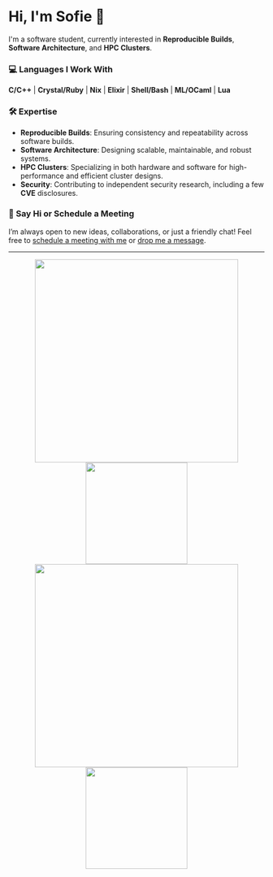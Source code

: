# Hi, I'm Sofie 👋

I'm a software student, currently interested in **Reproducible Builds**, **Software Architecture**, and **HPC Clusters**.

### 💻 Languages I Work With
**C/C++** | **Crystal/Ruby** | **Nix** | **Elixir** | **Shell/Bash** | **ML/OCaml** | **Lua**

### 🛠 Expertise
- **Reproducible Builds**: Ensuring consistency and repeatability across software builds.
- **Software Architecture**: Designing scalable, maintainable, and robust systems.
- **HPC Clusters**: Specializing in both hardware and software for high-performance and efficient cluster designs.
- **Security**: Contributing to independent security research, including a few **CVE** disclosures.

### 🤝 Say Hi or Schedule a Meeting
I’m always open to new ideas, collaborations, or just a friendly chat! Feel free to [schedule a meeting with me](https://cal.com/soupglasses/coffee) or [drop me a message](https://matrix.to/#/@soup:krab.chat).

---

<a href="https://github.com/soupglasses#gh-light-mode-only">
  <div align="center">
    <img align="top" width="400px" src="https://github-readme-stats.vercel.app/api?username=soupglasses&layout=compact&count_private=true&show_icons=true&hide_border=true&disable_animations=true&include_all_commits=true&title_color=24292F&text_color=24292F"/>
    <img align="top" width="200px" src="https://github-readme-stats.vercel.app/api/top-langs/?username=soupglasses&layout=compact&hide_border=true&card_width=200&title_color=24292F&text_color=24292F"/>
  </div>
</a>
<a href="https://github.com/soupglasses#gh-dark-mode-only">
  <div align="center">
    <img align="top" width="400px" src="https://github-readme-stats.vercel.app/api?username=soupglasses&layout=compact&count_private=true&show_icons=true&hide_border=true&disable_animations=true&include_all_commits=true&bg_color=0D1117&title_color=FFFFFF&text_color=FFFFFF"/>
    <img align="top" width="200px" src="https://github-readme-stats.vercel.app/api/top-langs/?username=soupglasses&layout=compact&hide_border=true&card_width=200&bg_color=0D1117&title_color=FFFFFF&text_color=FFFFFF"/>
  </div>
</a>
